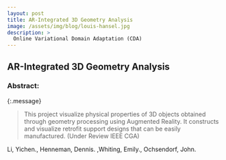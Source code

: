 ```yaml
---
layout: post
title: AR-Integrated 3D Geometry Analysis
image: /assets/img/blog/louis-hansel.jpg
description: >
  Online Variational Domain Adaptation (CDA)
---
```



## AR-Integrated 3D Geometry Analysis

### Abstract: 

{:.message}

  >This project visualize physical properties of 3D objects obtained through geometry processing using Augmented Reality. It constructs and visualize retrofit support designs that can be easily manufactured. (Under Review IEEE CGA)



Li, Yichen., Henneman, Dennis. ,Whiting, Emily., Ochsendorf, John.
